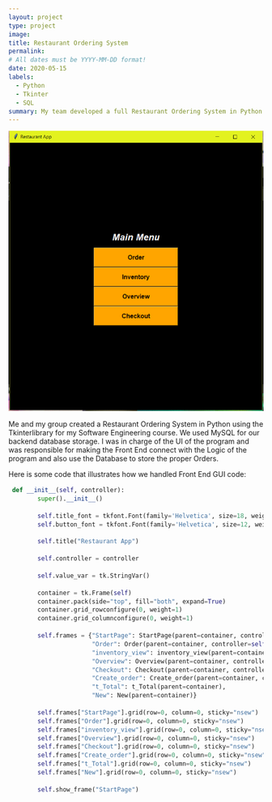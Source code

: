 ```yaml
---
layout: project
type: project
image: 
title: Restaurant Ordering System
permalink: 
# All dates must be YYYY-MM-DD format!
date: 2020-05-15
labels:
  - Python
  - Tkinter
  - SQL
summary: My team developed a full Restaurant Ordering System in Python
---
```


<div class="ui small rounded images">
  <img class="ui image" src="../images/mainmenu.png">
</div>

Me and my group created a Restaurant Ordering System in Python using the Tkinterlibrary for my Software Engineering course. We used MySQL for our backend database storage. I was in charge of the UI of the program and was responsible for making the Front End connect with the Logic of the program and also use the Database to store the proper Orders.

Here is some code that illustrates how we handled Front End GUI code:

```python
 def __init__(self, controller):
        super().__init__()

        self.title_font = tkfont.Font(family='Helvetica', size=18, weight="bold", slant="italic")
        self.button_font = tkfont.Font(family='Helvetica', size=12, weight="bold")

        self.title("Restaurant App")

        self.controller = controller

        self.value_var = tk.StringVar()

        container = tk.Frame(self)
        container.pack(side="top", fill="both", expand=True)
        container.grid_rowconfigure(0, weight=1)
        container.grid_columnconfigure(0, weight=1)

        self.frames = {"StartPage": StartPage(parent=container, controller=self),
                       "Order": Order(parent=container, controller=self),
                       "inventory_view": inventory_view(parent=container, controller=self),
                       "Overview": Overview(parent=container, controller=self),
                       "Checkout": Checkout(parent=container, controller=self),
                       "Create_order": Create_order(parent=container, controller=self),
                       "t_Total": t_Total(parent=container),
                       "New": New(parent=container)}

        self.frames["StartPage"].grid(row=0, column=0, sticky="nsew")
        self.frames["Order"].grid(row=0, column=0, sticky="nsew")
        self.frames["inventory_view"].grid(row=0, column=0, sticky="nsew")
        self.frames["Overview"].grid(row=0, column=0, sticky="nsew")
        self.frames["Checkout"].grid(row=0, column=0, sticky="nsew")
        self.frames["Create_order"].grid(row=0, column=0, sticky="nsew")
        self.frames["t_Total"].grid(row=0, column=0, sticky="nsew")
        self.frames["New"].grid(row=0, column=0, sticky="nsew")

        self.show_frame("StartPage")
```



